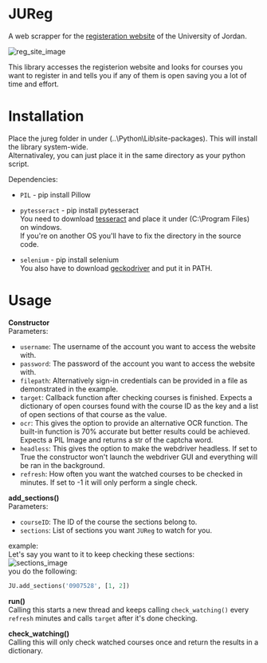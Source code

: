 JUReg
===

A web scrapper for the [registeration website](https://regweb1.ju.edu.jo:4443/selfregapp/home.xhtml) of the University of Jordan.

![reg_site_image](https://drive.google.com/uc?export=download&id=1-TvdYLmByVtabmeXSkjDB-QfQPqnNO7_)

This library accesses the registerion website and looks for courses you want to register in and tells you if any of them is open saving you a lot of time and effort.

Installation
===
Place the jureg folder in under (..\Python\Lib\site-packages). This will install the library system-wide.  
Alternativaley, you can just place it in the same directory as your python script.

Dependencies: 
* `PIL` - pip install Pillow
* `pytesseract` - pip install pytesseract  
You need to download [tesseract](https://github.com/tesseract-ocr/tesseract) and place it under (C:\Program Files\) on windows.  
If you're on another OS you'll have to fix the directory in the source code.

* `selenium` - pip install selenium  
You also have to download [geckodriver](https://github.com/mozilla/geckodriver/releases) and put it in PATH.

Usage
===
**Constructor**  
Parameters:
* `username`: The username of the account you want to access the website with.
* `password`: The password of the account you want to access the website with.  
* `filepath`: Alternatively sign-in credentials can be provided in a file as demonstrated in the example.
* `target`: Callback function after checking courses is finished. Expects a dictionary of open courses found with
        the course ID as the key and a list of open sections of that course as the value.
* `ocr`: This gives the option to provide an alternative OCR function. The built-in function is 70% accurate
        but better results could be achieved. Expects a PIL Image and returns a str of the captcha word.
* `headless`: This gives the option to make the webdriver headless. If set to True the constructor won't launch the webdriver
        GUI and everything will be ran in the background.
* `refresh`: How often you want the watched courses to be checked in minutes. If set to -1 it will only
        perform a single check.  

**add_sections()**  
Parameters:
* `courseID`: The ID of the course the sections belong to.
* `sections`: List of sections you want `JUReg` to watch for you.

example:  
Let's say you want to it to keep checking these sections:  
![sections_image](https://drive.google.com/uc?export=download&id=1Aub4bqrb0ucU4P51TgvzWt3bXGnlrKn9)  
you do the following: 
```python
JU.add_sections('0907528', [1, 2])
```
**run()**  
Calling this starts a new thread and keeps calling `check_watching()` every `refresh` minutes and calls `target` after it's done checking.  

**check_watching()**  
Calling this will only check watched courses once and return the results in a dictionary.
